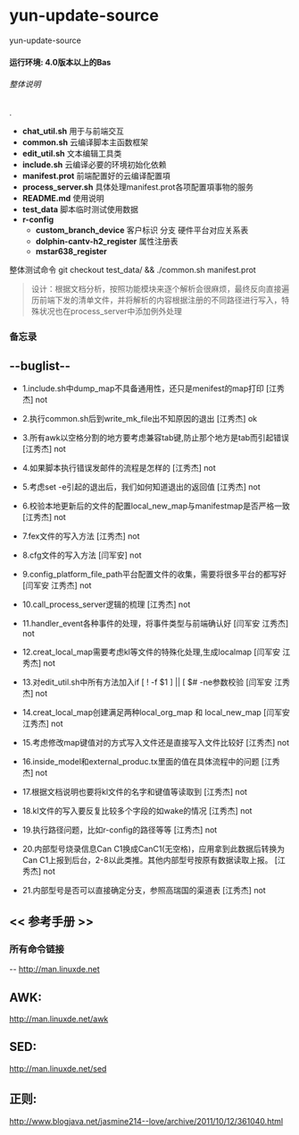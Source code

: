 # yun-update-source
yun-update-source

#### 运行环境: 4.0版本以上的Bas ####

######  整体说明
.
- **chat_util.sh**				       用于与前端交互
- **common.sh**					云编译脚本主函数框架
- **edit_util.sh**				       文本编辑工具类
- **include.sh**					云编译必要的环境初始化依赖
- **manifest.prot**			前端配置好的云编译配置項
- **process_server.sh**			具体处理manifest.prot各项配置項事物的服务
- **README.md**					使用说明
- **test_data**					脚本临时测试使用数据
- **r-config**
  * **custom_branch_device**         客户标识  分支  硬件平台对应关系表
  * **dolphin-cantv-h2_register**    属性注册表
  * **mstar638_register**


整体测试命令 git checkout test_data/ && ./common.sh manifest.prot


>设计：根据文档分析，按照功能模块来逐个解析会很麻烦，最终反向直接遍历前端下发的清单文件，并将解析的内容根据注册的不同路径进行写入，特殊状况也在process_server中添加例外处理





### 备忘录
--buglist--
-----------------
- 1.include.sh中dump_map不具备通用性，还只是menifest的map打印					[江秀杰]	not
- 2.执行common.sh后到write_mk_file出不知原因的退出							[江秀杰]	ok
- 3.所有awk以空格分割的地方要考虑兼容tab键,防止那个地方是tab而引起错误				[江秀杰]	not
- 4.如果脚本执行错误发邮件的流程是怎样的								[江秀杰]	not
- 5.考虑set -e引起的退出后，我们如何知道退出的返回值						[江秀杰]	not
- 6.校验本地更新后的文件的配置local_new_map与manifestmap是否严格一致				[江秀杰]	not
- 7.fex文件的写入方法										[江秀杰]	not
- 8.cfg文件的写入方法										[闫军安]	not
- 9.config_platform_file_path平台配置文件的收集，需要将很多平台的都写好				[闫军安 江秀杰]	not
- 10.call_process_server逻辑的梳理								[江秀杰]	not
- 11.handler_event各种事件的处理，将事件类型与前端确认好						[闫军安 江秀杰]	not
- 12.creat_local_map需要考虑kl等文件的特殊化处理,生成localmap					[闫军安 江秀杰]	not
- 13.对edit_util.sh中所有方法加入if [ ! -f $1 ] || [ $# -ne参数校验				[闫军安 江秀杰]	not
- 14.creat_local_map创建满足两种local_org_map 和 local_new_map					[闫军安 江秀杰]	not
- 15.考虑修改map键值对的方式写入文件还是直接写入文件比较好						[江秀杰]	not
- 16.inside_model和external_produc.tx里面的值在具体流程中的问题					[江秀杰]	not
- 17.根据文档说明也要将kl文件的名字和键值等读取到								[江秀杰]     not
- 18.kl文件的写入要反复比较多个字段的如wake的情况                                                          [江秀杰]    not
- 19.执行路径问题，比如r-config的路径等等										[江秀杰]    not

- 20.内部型号烧录信息Can C1换成CanC1(无空格)，应用拿到此数据后转换为Can C1上报到后台，2-8以此类推。其他内部型号按原有数据读取上报。 [江秀杰]  not
- 21.内部型号是否可以直接确定分支，参照高瑞国的渠道表  [江秀杰]  not

## << 参考手册 >>  
### 所有命令链接
--
http://man.linuxde.net

AWK:
--
http://man.linuxde.net/awk

SED:
--
http://man.linuxde.net/sed

正则:
--
http://www.blogjava.net/jasmine214--love/archive/2011/10/12/361040.html
